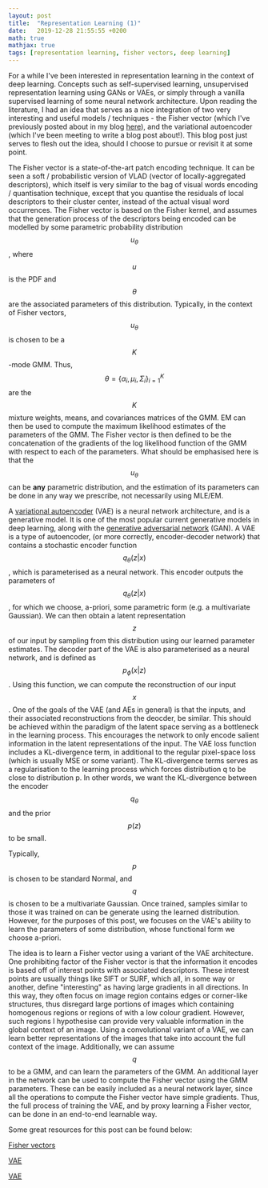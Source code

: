 ```yaml
---
layout: post
title:  "Representation Learning (1)"
date:   2019-12-28 21:55:55 +0200
math: true
mathjax: true
tags: [representation learning, fisher vectors, deep learning]
---
```



For a while I've been interested in representation learning in the context of deep learning. Concepts such as self-supervised learning, unsupervised representation learning using GANs or VAEs, or simply through a vanilla supervised learning of some neural network architecture. Upon reading the literature, I had an idea that serves as a nice integration of two very interesting and useful models / techniques - the Fisher vector (which I've previously posted about in my blog [here](https://davidtorpey.com/2018/11/25/feature-quantisation.html)), and the variational autoencoder (which I've been meeting to write a blog post about!). This blog post just serves to flesh out the idea, should I choose to pursue or revisit it at some point.

The Fisher vector is a state-of-the-art patch encoding technique. It can be seen a soft / probabilistic version of VLAD (vector of locally-aggregated descriptors), which itself is very similar to the bag of visual words encoding / quantisation technique, except that you quantise the residuals of local descriptors to their cluster center, instead of the actual visual word occurrences. The Fisher vector is based on the Fisher kernel, and assumes that the generation process of the descriptors being encoded can be modelled by some parametric probability distribution $$ u_{\theta} $$, where $$ u $$ is the PDF and $$ \theta $$ are the associated parameters of this distribution. Typically, in the context of Fisher vectors, $$ u_{\theta} $$ is chosen to be a $$ K $$-mode GMM. Thus, $$ \theta = \{\alpha_i, \mu_i, \Sigma_i\}_{i=1}^{K} $$ are the $$ K $$ mixture weights, means, and covariances matrices of the GMM. EM can then be used to compute the maximum likelihood estimates of the parameters of the GMM. The Fisher vector is then defined to be the concatenation of the gradients of the log likelihood function of the GMM with respect to each of the parameters. What should be emphasised here is that the $$ u_{\theta} $$ can be **any** parametric distribution, and the estimation of its parameters can be done in any way we prescribe, not necessarily using MLE/EM.

A [variational autoencoder](https://arxiv.org/abs/1312.6114) (VAE) is a neural network architecture, and is a generative model. It is one of the most popular current generative models in deep learning, along with the [generative adversarial network](https://papers.nips.cc/paper/5423-generative-adversarial-nets.pdf) (GAN). A VAE is a type  of autoencoder, (or more correctly, encoder-decoder network) that contains a stochastic encoder function $$ q_{\theta}(z|x) $$, which is parameterised as a neural network. This encoder outputs the parameters of $$ q_{\theta}(z|x) $$, for which we choose, a-priori, some parametric form (e.g. a multivariate Gaussian). We can then obtain a latent representation $$ z $$ of our input by sampling from this distribution using our learned parameter estimates. The decoder part of the VAE is also parameterised as a neural network, and is defined as $$ p_{\phi}(x|z) $$. Using this function, we can compute the reconstruction of our input $$ x $$. One of the goals of the VAE (and AEs in general) is that the inputs, and their associated reconstructions from the deocder, be similar. This should be achieved within the paradigm of the latent space serving as a bottleneck in the learning process. This encourages the network to only encode salient information in the latent representations of the input. The VAE loss function includes a KL-divergence term, in additional to the regular pixel-space loss (which is usually MSE or some variant). The KL-divergence terms serves as a regularisation to the learning process which forces distribution q to be close to distribution p. In other words, we want the KL-divergence between the encoder $$ q_{\theta} $$ and the prior $$ p(z) $$ to be small.

Typically, $$ p $$ is chosen to be standard Normal, and $$ q $$ is chosen to be a multivariate Gaussian. Once trained, samples similar to those it was trained on can be generate using the learned distribution. However, for the purposes of this post, we focuses on the VAE's ability to learn the parameters of some distribution, whose functional form we choose a-priori.

The idea is to learn a Fisher vector using a variant of the VAE architecture. One prohibiting factor of the Fisher vector is that the information it encodes is based off of interest points with associated descriptors. These interest points are usually things like SIFT or SURF, which all, in some way or another, define "interesting" as having large gradients in all directions. In this way, they often focus on image region contains edges or corner-like structures, thus disregard large portions of images which containing homogenous regions or regions of with a low colour gradient. However, such regions I hypothesise can provide very valuable information in the global context of an image. Using a convolutional variant of a VAE, we can learn better representations of the images that take into account the full context of the image. Additionally, we can assume $$ q $$ to be a GMM, and can learn the parameters of the GMM. An additional layer in the network can be used to compute the Fisher vector using the GMM parameters. These can be easily included as a neural network layer, since all the operations to compute the Fisher vector have simple gradients. Thus, the full process of training the VAE, and by proxy learning a Fisher vector, can be done in an end-to-end learnable way.

Some great resources for this post can be found below:

[Fisher vectors](https://lear.inrialpes.fr/pubs/2010/PSM10/PSM10_0766.pdf)

[VAE](https://jaan.io/what-is-variational-autoencoder-vae-tutorial/)

[VAE](http://anotherdatum.com/vae.html)